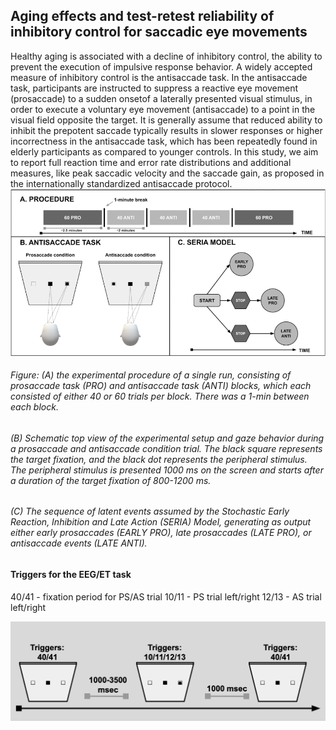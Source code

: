 

## Aging effects and test-retest reliability of inhibitory control for saccadic eye movements

Healthy aging is associated with a decline of inhibitory control, the ability to prevent the execution of impulsive response behavior. A widely accepted measure of inhibitory control is the antisaccade task.
In the antisaccade task,
 participants are instructed to suppress a reactive eye movement (prosaccade) to a sudden onsetof a laterally presented visual stimulus, in order to execute a voluntary eye movement
 (antisaccade) to a point in the visual field opposite the target. 
It is generally assume that reduced ability to inhibit the prepotent saccade typically results in slower responses or higher incorrectness in the antisaccade task, which has been repeatedly found in elderly  participants as compared to younger controls.
In this study, we aim to report full reaction time and error rate distributions and additional measures, like peak saccadic velocity and the saccade
gain, as proposed in the internationally standardized antisaccade protocol.
<img src="1.tiff" alt="drawing" width="2000"/>

###### Figure: (A) the experimental procedure of a single run, consisting of prosaccade task (PRO) and antisaccade task (ANTI) blocks, which each consisted of either 40 or 60 trials per block. There was a 1-min between each block. 
###### (B) Schematic top view of the experimental setup and gaze behavior during a prosaccade and antisaccade condition trial. The black square represents the target fixation, and the black dot represents the peripheral stimulus. The peripheral stimulus is presented 1000 ms on the screen and starts after a duration of the target fixation of 800-1200 ms.
######  (C) The sequence of latent events assumed by the Stochastic Early Reaction, Inhibition and Late Action (SERIA) Model, generating as output either early prosaccades (EARLY PRO), late prosaccades (LATE PRO), or antisaccade events (LATE ANTI).


#### Triggers for the EEG/ET task
40/41 - fixation period for PS/AS trial
10/11 - PS trial left/right
12/13 - AS trial left/right

![](Screenshot%202020-04-23%20at%2017.00.36.png)


